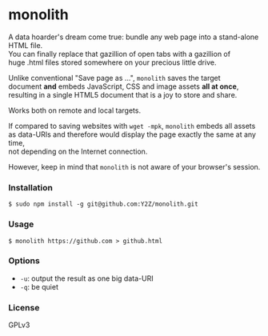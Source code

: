 # monolith
A data hoarder's dream come true: bundle any web page into a stand-alone HTML file.  
You can finally replace that gazillion of open tabs with a gazillion of  
huge .html files stored somewhere on your precious little drive.

Unlike conventional "Save page as …", `monolith` saves the target  
document **and** embeds JavaScript, CSS and image assets **all at once**,  
resulting in a single HTML5 document that is a joy to store and share.

Works both on remote and local targets.

If compared to saving websites with `wget -mpk`, `monolith` embeds all assets  
as data-URIs and therefore would display the page exactly the same at any time,  
not depending on the Internet connection.

However, keep in mind that `monolith` is not aware of your browser's session.

### Installation
    $ sudo npm install -g git@github.com:Y2Z/monolith.git

### Usage
    $ monolith https://github.com > github.html
<!-- or -->

<!--     cat local.html | monolith - > local.html -->

### Options
 - `-u`: output the result as one big data-URI
 - `-q`: be quiet
<!--  - `-a`: fix anchor href="" attributes for remote documents -->

### License
GPLv3

